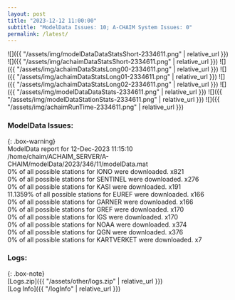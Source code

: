 ```yaml
---
layout: post
title: "2023-12-12 11:00:00"
subtitle: "ModelData Issues: 10; A-CHAIM System Issues: 0"
permalink: /latest/
---
```


![]({{ "/assets/img/modelDataDataStatsShort-2334611.png" | relative_url }})
![]({{ "/assets/img/achaimDataStatsShort-2334611.png" | relative_url }})
![]({{ "/assets/img/achaimDataStatsLong00-2334611.png" | relative_url }})
![]({{ "/assets/img/achaimDataStatsLong01-2334611.png" | relative_url }})
![]({{ "/assets/img/achaimDataStatsLong02-2334611.png" | relative_url }})
![]({{ "/assets/img/modelDataDataStats-2334611.png" | relative_url }})
![]({{ "/assets/img/modelDataStationStats-2334611.png" | relative_url }})
![]({{ "/assets/img/achaimRunTime-2334611.png" | relative_url }})


### ModelData Issues:  
  
{: .box-warning}  
 ModelData report for 12-Dec-2023 11:15:10   
 /home/chaim/ACHAIM_SERVER/A-CHAIM/modelData/2023/346/11/modelData.mat   
 0% of all possible stations for IONO were downloaded. x821   
 0% of all possible stations for SENTINEL were downloaded. x276   
 0% of all possible stations for KASI were downloaded. x191   
 11.1359% of all possible stations for EUREF were downloaded. x166   
 0% of all possible stations for GARNER were downloaded. x166   
 0% of all possible stations for GREF were downloaded. x170   
 0% of all possible stations for IGS were downloaded. x170   
 0% of all possible stations for NOAA were downloaded. x374   
 0% of all possible stations for QGN were downloaded. x376   
 0% of all possible stations for KARTVERKET were downloaded. x7   
  


### Logs:  
  
{: .box-note}  
[Logs.zip]({{ "/assets/other/logs.zip" | relative_url }})  
[Log Info]({{ "/logInfo" | relative_url }})  
